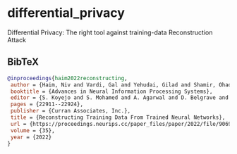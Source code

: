 # differential_privacy
Differential Privacy: The right tool against training-data Reconstruction Attack

## BibTeX

```bib
@inproceedings{haim2022reconstructing,
 author = {Haim, Niv and Vardi, Gal and Yehudai, Gilad and Shamir, Ohad and Irani, Michal},
 booktitle = {Advances in Neural Information Processing Systems},
 editor = {S. Koyejo and S. Mohamed and A. Agarwal and D. Belgrave and K. Cho and A. Oh},
 pages = {22911--22924},
 publisher = {Curran Associates, Inc.},
 title = {Reconstructing Training Data From Trained Neural Networks},
 url = {https://proceedings.neurips.cc/paper_files/paper/2022/file/906927370cbeb537781100623cca6fa6-Paper-Conference.pdf},
 volume = {35},
 year = {2022}
}
```
